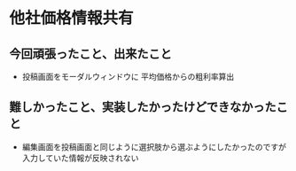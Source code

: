 # 他社価格情報共有

## 今回頑張ったこと、出来たこと
- 投稿画面をモーダルウィンドウに
平均価格からの粗利率算出

## 難しかったこと、実装したかったけどできなかったこと
- 編集画面を投稿画面と同じように選択肢から選ぶようにしたかったのですが入力していた情報が反映されない


